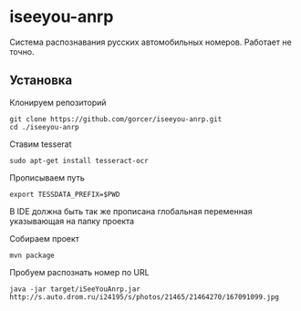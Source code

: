 iseeyou-anrp
============

Система распознавания русских автомобильных номеров.
Работает не точно.

Установка
---------

Клонируем репозиторий
```
git clone https://github.com/gorcer/iseeyou-anrp.git
cd ./iseeyou-anrp
```

Ставим tesserat
```
sudo apt-get install tesseract-ocr
```

Прописываем путь
```
export TESSDATA_PREFIX=$PWD
```
В IDE должна быть так же прописана глобальная переменная указывающая на папку проекта

Собираем проект
```
mvn package
```

Пробуем распознать номер по URL
```
java -jar target/iSeeYouAnrp.jar http://s.auto.drom.ru/i24195/s/photos/21465/21464270/167091099.jpg
```

